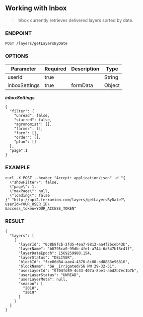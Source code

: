 ## Working with Inbox

> Inbox currently retrieves delivered layers sorted by date.

### ENDPOINT

`POST /layers/getLayersByDate`

### OPTIONS

| Parameter| Required | Description | Type |
| - | - | - | - |
| userId | true | | String |
| inboxSettings | true | formData | Object |


***inboxSettings***
```
{
  "filter": {
    "unread": false,
    "starred": false,
    "agronomist": [],
    "farmer": [],
    "farm": [],
    "order": [],
    "plan": []
  },
  "page":1
}
```

### EXAMPLE

```
curl -X POST --header "Accept: application/json" -d "{
  \"showFilter\": false,
  \"page\": 1,
  \"maxPage\": null,
  \"loading\": false
}" "http://api2.terravion.com/layers/getLayersByDate?\
userId=YOUR_USER_ID\
&access_token=YOUR_ACCESS_TOKEN"
```

### RESULT

```
{
  "layers": [
    {
      "layerId": "0c8b8fcb-2fd5-4ea7-9812-aa4f2bceb43b",
      "layerName": "b0795ca0-95db-4fe1-a744-6a547bf8c41f",
      "layerDateEpoch": 1569259980.154,
      "layerStatus": "DELIVER",
      "blockId": "fce86d84-aae4-4376-8c08-bd8883e96810",
      "blockName": "SW__Irrigated/S6 NW 29-32-31",
      "userLayerId": "0f04fd89-4c43-407a-8be1-abd2b7ec1b7b",
      "userLayerStatus": "UNREAD",
      "userLayerMeta": null,
      "season": [
        "2018",
        "2019"
      ]
    }
  ]
}
```